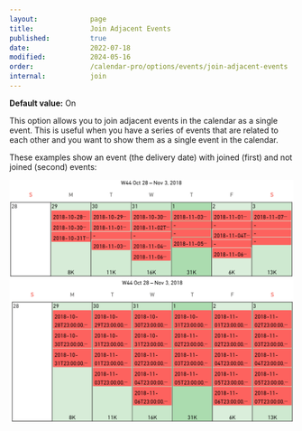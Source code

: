 ```yaml
---
layout:             page
title:              Join Adjacent Events
published:          true
date:               2022-07-18
modified:           2024-05-16
order:              /calendar-pro/options/events/join-adjacent-events
internal:           join
---
```

**Default value:** On

This option allows you to join adjacent events in the calendar as a single event. This is useful when you have a series of events that are related to each other and you want to show them as a single event in the calendar.

These examples show an event (the delivery date) with joined (first) and not joined (second) events:

<img src="images/event-joined.png" width="600">

<img src="images/event-not-joined.png" width="600">
